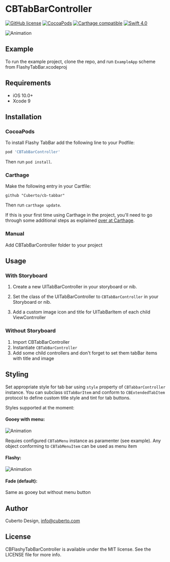 # CBTabBarController

[![GitHub license](https://img.shields.io/badge/license-MIT-lightgrey.svg)](https://raw.githubusercontent.com/Cuberto/cb-tabbar/master/LICENSE)
[![CocoaPods](https://img.shields.io/cocoapods/v/CBTabBarController.svg)](http://cocoapods.org/pods/CBTabBarController)
[![Carthage compatible](https://img.shields.io/badge/Carthage-compatible-4BC51D.svg?style=flat)](https://github.com/Cuberto/cb-tabbar)
[![Swift 4.0](https://img.shields.io/badge/Swift-4.2-green.svg?style=flat)](https://developer.apple.com/swift/)

![Animation](https://raw.githubusercontent.com/Cuberto/cb-tabbar/master/Screenshots/gooey.gif)

## Example

To run the example project, clone the repo, and run `ExampleApp`  scheme from FlashyTabBar.xcodeproj

## Requirements

- iOS 10.0+
- Xcode 9

## Installation

### CocoaPods
To install Flashy TabBar add the following line to your Podfile:
```ruby
pod 'CBTabBarController'
```
Then run `pod install`.

### Carthage

Make the following entry in your Cartfile:

```
github "Cuberto/cb-tabbar"
```

Then run `carthage update`.

If this is your first time using Carthage in the project, you'll need to go through some additional steps as explained [over at Carthage](https://github.com/Carthage/Carthage#adding-frameworks-to-an-application).

### Manual

Add CBTabBarController folder to your project

## Usage

### With Storyboard

1. Create a new UITabBarController in your storyboard or nib.

2. Set the class of the UITabBarController to `CBTabBarController` in your Storyboard or nib.

3. Add a custom image icon and title for UITabBarItem of each child ViewContrroller


### Without Storyboard

1. Import CBTabBarController
2. Instantiate `CBTabBarController`
3. Add some child controllers and don't forget to set them tabBar items with title and image

## Styling

Set appropriate style for tab bar using `style` property of `CBTabbarController` instance.
You can subclass `UITabBarItem` and conform to `CBExtendedTabItem` protocol to define custom title style and tint for tab buttons. 

Styles supported at the moment:

#### Gooey with menu:

 ![Animation](https://raw.githubusercontent.com/Cuberto/cb-tabbar/master/Screenshots/gooey.gif)

 Requies configured `CBTabMenu` instance as paramenter (see example). Any object conforming to `CBTabMenuItem` can be used as menu item

#### Flashy: 

![Animation](https://raw.githubusercontent.com/Cuberto/cb-tabbar/master/Screenshots/flashy.gif)

#### Fade (default):

Same as gooey but without menu button

## Author

Cuberto Design, info@cuberto.com

## License

CBFlashyTabBarController is available under the MIT license. See the LICENSE file for more info.
